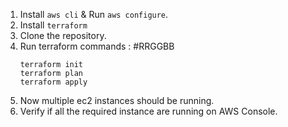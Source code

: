1. Install `aws cli` & Run `aws configure`.
2. Install `terraform`
3. Clone the repository.
4. Run terraform commands : #RRGGBB
    ```hcl
    terraform init
    terraform plan
    terraform apply
    ```
6. Now multiple ec2 instances should be running.
7. Verify if all the required instance are running on AWS Console.
